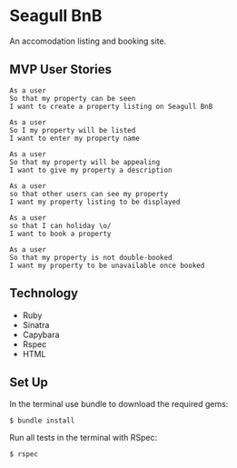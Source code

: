# Seagull BnB

An accomodation listing and booking site.

## MVP User Stories

```
As a user
So that my property can be seen
I want to create a property listing on Seagull BnB
```

```
As a user
So I my property will be listed
I want to enter my property name
```

```
As a user
So that my property will be appealing
I want to give my property a description
```

```
As a user
so that other users can see my property
I want my property listing to be displayed
```

```
As a user
so that I can holiday \o/
I want to book a property
```

```
As a user
So that my property is not double-booked
I want my property to be unavailable once booked
```

## Technology

- Ruby
- Sinatra
- Capybara
- Rspec
- HTML


## Set Up

In the terminal use bundle to download the required gems:
```shell
$ bundle install
```

Run all tests in the terminal with RSpec:
```shell
$ rspec
```
